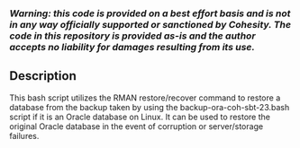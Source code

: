 ### ***Warning: this code is provided on a best effort basis and is not in any way officially supported or sanctioned by Cohesity. The code in this repository is provided as-is and the author accepts no liability for damages resulting from its use.***

## Description
This bash script utilizes the RMAN restore/recover command to restore a database from the backup taken by using the backup-ora-coh-sbt-23.bash script if it is an Oracle database on Linux. It can be used to restore the original Oracle database in the event of corruption or server/storage failures. 
